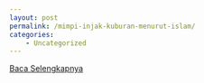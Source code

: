 ```yaml
---
layout: post
permalink: /mimpi-injak-kuburan-menurut-islam/
categories:
    - Uncategorized
---
```


[Baca Selengkapnya](/09)